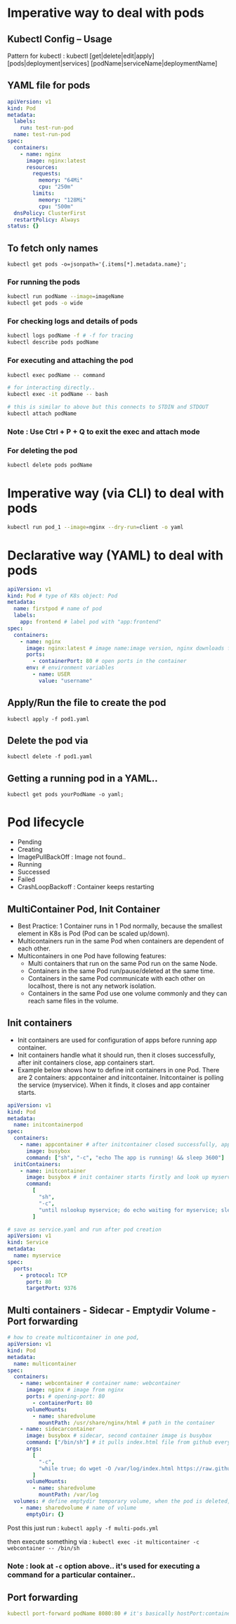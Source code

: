 # Imperative way to deal with pods

## Kubectl Config – Usage

Pattern for kubectl : kubectl [get|delete|edit|apply] [pods|deployment|services] [podName|serviceName|deploymentName]

## YAML file for pods

```yml
apiVersion: v1
kind: Pod
metadata:
  labels:
    run: test-run-pod
  name: test-run-pod
spec:
  containers:
    - name: nginx
      image: nginx:latest
      resources:
        requests:
          memory: "64Mi"
          cpu: "250m"
        limits:
          memory: "128Mi"
          cpu: "500m"
  dnsPolicy: ClusterFirst
  restartPolicy: Always
status: {}
```

## To fetch only names

`kubectl get pods -o=jsonpath='{.items[*].metadata.name}';`

### For running the pods

```bash
kubectl run podName --image=imageName
kubectl get pods -o wide
```

### For checking logs and details of pods

```bash
kubectl logs podName -f # -f for tracing
kubectl describe pods podName
```

### For executing and attaching the pod

```bash
kubectl exec podName -- command

# for interacting directly..
kubectl exec -it podName -- bash

# this is similar to above but this connects to STDIN and STDOUT
kubectl attach podName
```

### Note : Use Ctrl + P + Q to exit the exec and attach mode

### For deleting the pod

```bash
kubectl delete pods podName
```

# Imperative way (via CLI) to deal with pods

```bash
kubectl run pod_1 --image=nginx --dry-run=client -o yaml
```

# Declarative way (YAML) to deal with pods

```yml
apiVersion: v1
kind: Pod # type of K8s object: Pod
metadata:
  name: firstpod # name of pod
  labels:
    app: frontend # label pod with "app:frontend"
spec:
  containers:
    - name: nginx
      image: nginx:latest # image name:image version, nginx downloads from DockerHub
      ports:
        - containerPort: 80 # open ports in the container
      env: # environment variables
        - name: USER
          value: "username"
```

## Apply/Run the file to create the pod

`kubectl apply -f pod1.yaml`

## Delete the pod via

`kubectl delete -f pod1.yaml`

## Getting a running pod in a YAML..

 `kubectl get pods yourPodName -o yaml;`

# Pod lifecycle

- Pending
- Creating
- ImagePullBackOff : Image not found..
- Running
- Successed
- Failed
- CrashLoopBackoff : Container keeps restarting

## MultiContainer Pod, Init Container

- Best Practice: 1 Container runs in 1 Pod normally, because the smallest element in K8s is Pod (Pod can be scaled up/down).
- Multicontainers run in the same Pod when containers are dependent of each other.
- Multicontainers in one Pod have following features:
    - Multi containers that run on the same Pod run on the same Node.
    - Containers in the same Pod run/pause/deleted at the same time.
    - Containers in the same Pod communicate with each other on localhost, there is not any network isolation.
    - Containers in the same Pod use one volume commonly and they can reach same files in the volume.

## Init containers

- Init containers are used for configuration of apps before running app container.
- Init containers handle what it should run, then it closes successfully, after init containers close, app containers start.
- Example below shows how to define init containers in one Pod. There are 2 containers: appcontainer and initcontainer. Initcontainer is polling the service (myservice). When it finds, it closes and app container starts.

```yaml
apiVersion: v1
kind: Pod
metadata:
  name: initcontainerpod
spec:
  containers:
    - name: appcontainer # after initcontainer closed successfully, appcontainer starts.
      image: busybox
      command: ["sh", "-c", "echo The app is running! && sleep 3600"]
  initContainers:
    - name: initcontainer
      image: busybox # init container starts firstly and look up myservice is up or not in every 2 seconds, if there is myservice available, initcontainer closes.
      command:
        [
          "sh",
          "-c",
          "until nslookup myservice; do echo waiting for myservice; sleep 2; done",
        ]
```

```yml
# save as service.yaml and run after pod creation
apiVersion: v1
kind: Service
metadata:
  name: myservice
spec:
  ports:
    - protocol: TCP
      port: 80
      targetPort: 9376
```

## Multi containers - Sidecar - Emptydir Volume - Port forwarding

```yml
# how to create multicontainer in one pod,
apiVersion: v1
kind: Pod
metadata:
  name: multicontainer
spec:
  containers:
    - name: webcontainer # container name: webcontainer
      image: nginx # image from nginx
      ports: # opening-port: 80
        - containerPort: 80
      volumeMounts:
        - name: sharedvolume
          mountPath: /usr/share/nginx/html # path in the container
    - name: sidecarcontainer
      image: busybox # sidecar, second container image is busybox
      command: ["/bin/sh"] # it pulls index.html file from github every 15 seconds
      args:
        [
          "-c",
          "while true; do wget -O /var/log/index.html https://raw.githubusercontent.com/omerbsezer/Fast-Kubernetes/main/index.html; sleep 15; done",
        ]
      volumeMounts:
        - name: sharedvolume
          mountPath: /var/log
  volumes: # define emptydir temporary volume, when the pod is deleted, volume also deleted
    - name: sharedvolume # name of volume
      emptyDir: {}
```

Post this just run : `kubectl apply -f multi-pods.yml`

then execute something via : `kubectl exec -it multicontainer -c webcontainer -- /bin/sh`

### Note : look at `-c` option above.. it's used for executing a command for a particular container..

## Port forwarding

```yaml
kubectl port-forward podName 8080:80 # it's basically hostPort:containerPort
```
